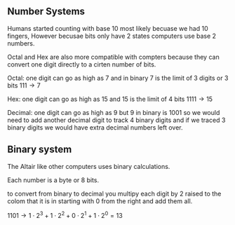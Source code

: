 ## Number Systems

  Humans started counting with base 10 most likely becuase we had 10 fingers, However becusae bits only have 2 states computers use base 2 numbers.

  Octal and Hex are also more compatible with compters because they can convert one digit directly to a cirten number of bits.

  Octal: one digit can go as high as 7 and in binary 7 is the limit of 3 digits or 3 bits $111 \rightarrow 7$

  Hex: one digit can go as high as 15 and 15 is the limit of 4 bits $1111 \rightarrow 15$

  Decimal: one digit can go as high as 9 but 9 in binary is 1001 so we would need to add another decimal digit to track 4 binary digits and if we traced 3 binary digits we would have extra decimal numbers left over.


  ## Binary system

  The Altair like other computers uses binary calculations.

  Each number is a byte or 8 bits.

  to convert from binary to decimal you multipy each digit by 2 raised to the colom that it is in starting with 0 from the right and add them all.

  $1101 \rightarrow 1 \cdot 2^3 + 1 \cdot 2^2 + 0 \cdot 2^1 + 1 \cdot 2^0 = 13$
  


  
